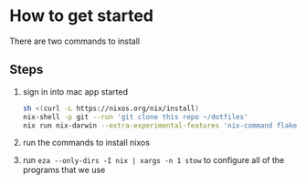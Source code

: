 # How to get started

There are two commands to install

## Steps

1. sign in into mac app started

    ```bash
    sh <(curl -L https://nixos.org/nix/install)
    nix-shell -p git --run 'git clone this repo ~/dotfiles'
    nix run nix-darwin --extra-experimental-features 'nix-command flakes' -- switch --flake ~/dotfiles/nix#mini
    ```

2. run the commands to install nixos
3. run `eza --only-dirs -I nix | xargs -n 1 stow` to configure all of the programs that we use
